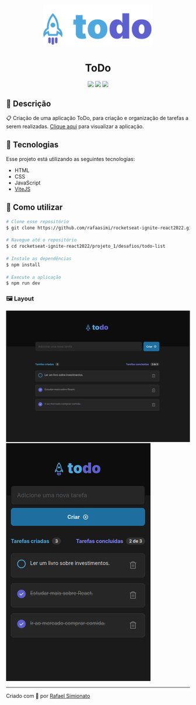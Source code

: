 <p align='center'><img width='300' src="./.github/logo-todo.svg"/></p>
<h1 align='center'>ToDo</h1>
<p align='center'>
<img src="https://img.shields.io/github/repo-size/rafaasimi/rocketseat-ignite-react2022?color=5E60CE">
<img src="https://img.shields.io/github/languages/count/rafaasimi/rocketseat-ignite-react2022?color=5E60CE">
<img src="https://img.shields.io/github/last-commit/rafaasimi/rocketseat-ignite-react2022?color=5E60CE">
</p>

## 🔖 Descrição
<p>📋 Criação de uma aplicação ToDo, para criação e organização de tarefas a serem realizadas. <a href="https://rocketseat-ignite-react2022-desafio1-todo.vercel.app/" target="_new">Clique aqui</a> para visualizar a aplicação.<p>

## 🚀 Tecnologias
Esse projeto está utilizando as seguintes tecnologias:
- HTML
- CSS
- JavaScript
- [ViteJS](https://vitejs.dev/)

## 🎲 Como utilizar
```bash
# Clone esse repositório
$ git clone https://github.com/rafaasimi/rocketseat-ignite-react2022.git

# Navegue até o repositório
$ cd rocketseat-ignite-react2022/projeto_1/desafios/todo-list

# Instale as dependências
$ npm install

# Execute a aplicação
$ npm run dev
```
<h3>🖼 Layout</h3>
<img src="./.github/todo-desktop.png">
<img src="./.github/todo-mobile.png">

---
<p>Criado com 💙 por <a href='https://github.com/rafaasimi/' target='_blank'>Rafael Simionato</a></p>